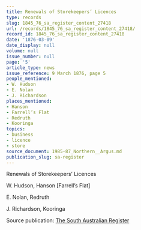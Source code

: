 ```yaml
---
title: Renewals of Storekeepers’ Licences
type: records
slug: 1845_76_sa_register_content_27418
url: /records/1845_76_sa_register_content_27418/
record_id: 1845_76_sa_register_content_27418
date: '1876-03-09'
date_display: null
volume: null
issue_number: null
page: '5'
article_type: news
issue_reference: 9 March 1876, page 5
people_mentioned:
- W. Hudson
- E. Nolan
- J. Richardson
places_mentioned:
- Hanson
- Farrell’s Flat
- Redruth
- Kooringa
topics:
- business
- licence
- store
source_document: 1985-87_Northern__Argus.md
publication_slug: sa-register
---
```


Renewals of Storekeepers’ Licences

W. Hudson, Hanson [Farrell’s Flat]

E. Nolan, Redruth

J. Richardson, Kooringa

Source publication: [The South Australian Register](/publications/sa-register/)
